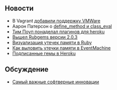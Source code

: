 ## Новости

* В Vagrant [добавили поддержку VMWare](http://www.hashicorp.com/blog/vagrant-1-1-and-vmware.html)
* Аарон Патерсон о [define_method и class_eval](http://tenderlovemaking.com/2013/03/03/dynamic_method_definitions.html)
* [Тим Поуп понаделал плагинов для heroku](https://twitter.com/tpope/status/309025108675145730)
* [Вышел Rubgems версии 2.0.3](http://blog.rubygems.org/2013/03/11/2.0.3-released.html)
* [Визуализация утечек памяти в Ruby](http://cirw.in/blog/find-references)
* [Как выловить утечки памяти в EventMachine](http://blog.nelhage.com/2013/03/tracking-an-eventmachine-leak/)
* [Подписанные гемы в Heroku](http://blog.meldium.com/home/2013/3/6/signed-gems-on-heroku)

## Обсуждение

* [Самый важные софтверные инновации](http://www.dwheeler.com/innovation/innovation.html)
